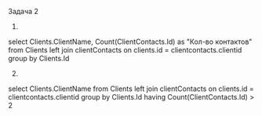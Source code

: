 ﻿Задача 2

1.
select Clients.ClientName, Count(ClientContacts.Id) as "Кол-во контактов" 
from Clients
left join clientContacts on clients.id = clientcontacts.clientid
group by Clients.Id

2.
select Clients.ClientName from Clients
left join clientContacts on clients.id = clientcontacts.clientid
group by Clients.Id
having Count(ClientContacts.Id) > 2
